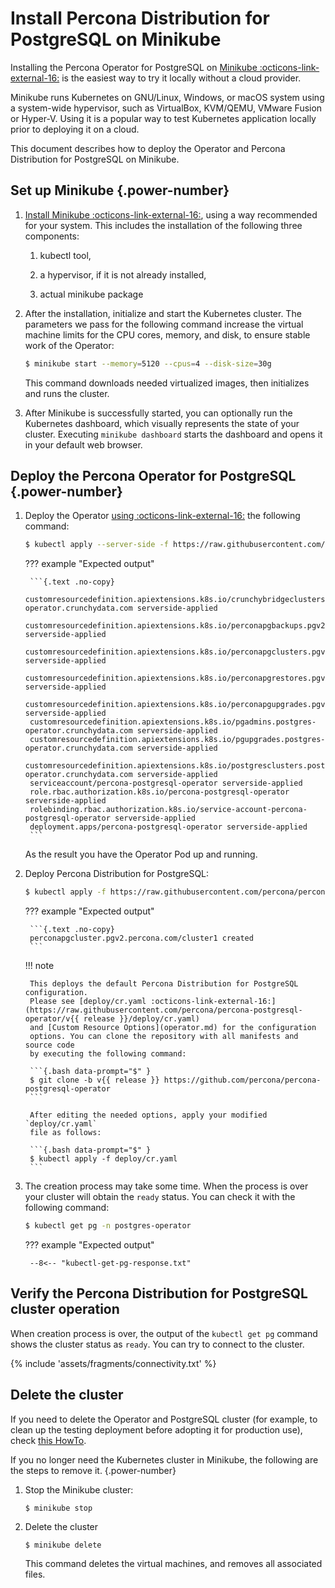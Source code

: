 # Install Percona Distribution for PostgreSQL on Minikube

Installing the Percona Operator for PostgreSQL on [Minikube :octicons-link-external-16:](https://github.com/kubernetes/minikube)
is the easiest way to try it locally without a cloud provider. 

Minikube runs
Kubernetes on GNU/Linux, Windows, or macOS system using a system-wide
hypervisor, such as VirtualBox, KVM/QEMU, VMware Fusion or Hyper-V. Using it is
a popular way to test Kubernetes application locally prior to deploying it on a
cloud.

This document describes how to deploy the Operator and Percona Distribution
for PostgreSQL on Minikube.

## Set up Minikube {.power-number}

1. [Install Minikube :octicons-link-external-16:](https://kubernetes.io/docs/tasks/tools/install-minikube/), using a way recommended for your system. This includes the installation of the following three components:

    1. kubectl tool,

    2. a hypervisor, if it is not already installed,

    3. actual minikube package

    
2. After the installation, initialize and start the Kubernetes cluster. The parameters we pass for the following command increase the virtual machine limits for the CPU cores, memory, and disk, to ensure stable work of the Operator:

    ```{.bash data-prompt="$"}
    $ minikube start --memory=5120 --cpus=4 --disk-size=30g
    ```

    This command downloads needed virtualized images, then initializes and runs the
    cluster. 

3. After Minikube is successfully started, you can optionally run the
    Kubernetes dashboard, which visually represents the state of your cluster.
    Executing `minikube dashboard` starts the dashboard and opens it in your
    default web browser.

## Deploy the Percona Operator for PostgreSQL {.power-number}

1. Deploy the Operator [using :octicons-link-external-16:](https://kubernetes.io/docs/reference/using-api/server-side-apply/) the following command:

    ```{.bash data-prompt="$" }
    $ kubectl apply --server-side -f https://raw.githubusercontent.com/percona/percona-postgresql-operator/v{{ release }}/deploy/bundle.yaml
    ```

    ??? example "Expected output"

        ```{.text .no-copy}
        customresourcedefinition.apiextensions.k8s.io/crunchybridgeclusters.postgres-operator.crunchydata.com serverside-applied
        customresourcedefinition.apiextensions.k8s.io/perconapgbackups.pgv2.percona.com serverside-applied
        customresourcedefinition.apiextensions.k8s.io/perconapgclusters.pgv2.percona.com serverside-applied
        customresourcedefinition.apiextensions.k8s.io/perconapgrestores.pgv2.percona.com serverside-applied
        customresourcedefinition.apiextensions.k8s.io/perconapgupgrades.pgv2.percona.com serverside-applied
        customresourcedefinition.apiextensions.k8s.io/pgadmins.postgres-operator.crunchydata.com serverside-applied
        customresourcedefinition.apiextensions.k8s.io/pgupgrades.postgres-operator.crunchydata.com serverside-applied
        customresourcedefinition.apiextensions.k8s.io/postgresclusters.postgres-operator.crunchydata.com serverside-applied
        serviceaccount/percona-postgresql-operator serverside-applied
        role.rbac.authorization.k8s.io/percona-postgresql-operator serverside-applied
        rolebinding.rbac.authorization.k8s.io/service-account-percona-postgresql-operator serverside-applied
        deployment.apps/percona-postgresql-operator serverside-applied
        ```

    As the result you have the Operator Pod up and running.

2. Deploy Percona Distribution for PostgreSQL:

    ```{.bash data-prompt="$" }
    $ kubectl apply -f https://raw.githubusercontent.com/percona/percona-postgresql-operator/v{{ release }}/deploy/cr.yaml
    ```

    ??? example "Expected output"

        ```{.text .no-copy}
        perconapgcluster.pgv2.percona.com/cluster1 created
        ```

    !!! note 

        This deploys the default Percona Distribution for PostgreSQL configuration.
        Please see [deploy/cr.yaml :octicons-link-external-16:](https://raw.githubusercontent.com/percona/percona-postgresql-operator/v{{ release }}/deploy/cr.yaml)
        and [Custom Resource Options](operator.md) for the configuration
        options. You can clone the repository with all manifests and source code
        by executing the following command:

        ```{.bash data-prompt="$" }
        $ git clone -b v{{ release }} https://github.com/percona/percona-postgresql-operator
        ```

        After editing the needed options, apply your modified `deploy/cr.yaml`
        file as follows:

        ```{.bash data-prompt="$" }
        $ kubectl apply -f deploy/cr.yaml
        ```

3. The creation process may take some time. When the process is over your
    cluster will obtain the `ready` status. You can check it with the following
    command:
   
    ``` {.bash data-prompt="$" }
    $ kubectl get pg -n postgres-operator
    ```
    
    ??? example "Expected output"
   
        --8<-- "kubectl-get-pg-response.txt"

## Verify the Percona Distribution for PostgreSQL cluster operation

When creation process is over, the output of the `kubectl get pg` command shows the cluster status as `ready`. You can try to connect to the cluster.

{% include 'assets/fragments/connectivity.txt' %}

## Delete the cluster

If you need to delete the Operator and PostgreSQL cluster (for example, to clean
up the testing deployment before adopting it for production use), check
[this HowTo](delete.md).

If you no longer need the Kubernetes cluster in Minikube, the following are the
steps to remove it. 
{.power-number}

1. Stop the Minikube cluster:

    ```
    $ minikube stop
    ```

2. Delete the cluster 

    ```
    $ minikube delete
    ```

    This command deletes the virtual machines, and removes all associated files.


